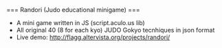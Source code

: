 === Randori (Judo educational minigame) ===

* A mini game written in JS (script.aculo.us lib)
* All original 40 (8 for each kyo) JUDO Gokyo tecnhiques in json format 
* Live demo: http://flagg.altervista.org/projects/randori/
